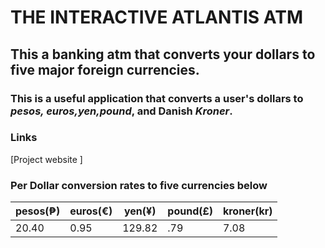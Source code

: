 # THE INTERACTIVE ATLANTIS ATM #
## This a banking atm that converts your dollars to five major foreign currencies. ##
### This is a useful application that converts a user's dollars to _pesos, euros,yen,pound_, and Danish _Kroner_.
###

  ### Links  
  [Project website ]

  ### Per Dollar conversion rates to five currencies below
  pesos(₱) | euros(€) | yen(¥) | pound(£) | kroner(kr)  
  ------|-------|-----|-------|--------  
  20.40 |   0.95|129.82|.79|7.08  

  
  